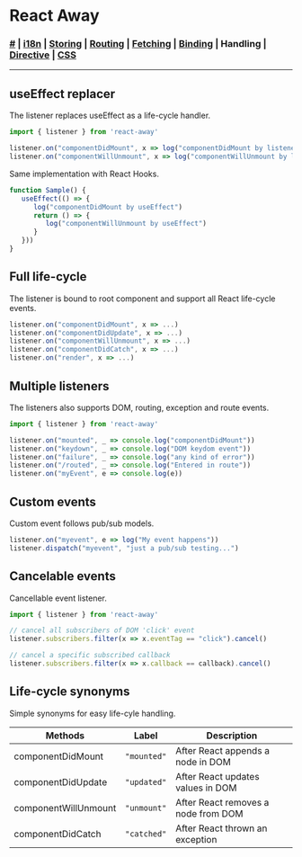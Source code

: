 # React Away

### [#](./index.md) | [i18n](./global.md) | [Storing](./storer.html) | [Routing](./router.md) | [Fetching](./syncer.md) | [Binding](./binder.md) | **Handling** | [Directive](./proper.md) | [CSS](./styler.md)

<hr />

## useEffect replacer

The listener replaces useEffect as a life-cycle handler.

````js
import { listener } from 'react-away'

listener.on("componentDidMount", x => log("componentDidMount by listener"))
listener.on("componentWillUnmount", x => log("componentWillUnmount by listener"))
````

Same implementation with React Hooks.

````js
function Sample() {
   useEffect(() => {
      log("componentDidMount by useEffect")
      return () => {
         log("componentWillUnmount by useEffect")
      }
   }))
}
````

## Full life-cycle

The listener is bound to root component and support all React life-cycle events.

````js
listener.on("componentDidMount", x => ...)
listener.on("componentDidUpdate", x => ...)
listener.on("componentWillUnmount", x => ...)
listener.on("componentDidCatch", x => ...)
listener.on("render", x => ...)
````

## Multiple listeners

The listeners also supports DOM, routing, exception and route events.

````js
import { listener } from 'react-away'

listener.on("mounted", _ => console.log("componentDidMount"))
listener.on("keydown", _ => console.log("DOM keydom event"))
listener.on("failure", _ => console.log("any kind of error"))
listener.on("/routed", _ => console.log("Entered in route"))
listener.on("myEvent", e => console.log(e))
````

## Custom events

Custom event follows pub/sub models.

````js
listener.on("myevent", e => log("My event happens"))
listener.dispatch("myevent", "just a pub/sub testing...")
````

## Cancelable events

Cancellable event listener.

````js
import { listener } from 'react-away'

// cancel all subscribers of DOM 'click' event
listener.subscribers.filter(x => x.eventTag == "click").cancel()

// cancel a specific subscribed callback 
listener.subscribers.filter(x => x.callback == callback).cancel()
````

## Life-cycle synonyms

Simple synonyms for easy life-cyle handling.

| Methods              | Label     | Description                          |
| -------------------- | --------- | ------------------------------------ |
| componentDidMount    | ```"mounted"``` | After React appends a node in DOM     |
| componentDidUpdate   | ```"updated"``` | After React updates values in DOM     |
| componentWillUnmount | ```"unmount"``` | After React removes a node from DOM |
| componentDidCatch    | ```"catched"``` | After React thrown an exception       |